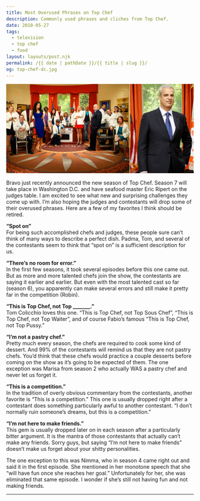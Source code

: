 ```yaml
---
title: Most Overused Phrases on Top Chef
description: Commonly used phrases and cliches from Top Chef.
date: 2010-05-27
tags: 
  - television
  - top chef
  - food
layout: layouts/post.njk
permalink: /{{ date | pathDate }}/{{ title | slug }}/
og: top-chef-dc.jpg
---
```


![Top Chef D.C. cast](/img/top-chef-dc.jpg)

Bravo just recently announced the new season of Top Chef. Season 7 will take place in Washington D.C. and have seafood master Eric Ripert on the judges table. I am excited to see what new and surprising challenges they come up with. I’m also hoping the judges and contestants will drop some of their overused phrases. Here are a few of my favorites I think should be retired.

**“Spot on”**  
For being such accomplished chefs and judges, these people sure can’t think of many ways to describe a perfect dish. Padma, Tom, and several of the contestants seem to think that “spot on” is a sufficient description for us.

**“There’s no room for error.”**  
In the first few seasons, it took several episodes before this one came out. But as more and more talented chefs join the show, the contestants are saying it earlier and earlier. But even with the most talented cast so far (season 6), you apparently can make several errors and still make it pretty far in the competition (Robin).

**“This is Top Chef, not Top _______.”**  
Tom Colicchio loves this one. “This is Top Chef, not Top Sous Chef”, “This is Top Chef, not Top Waiter”, and of course Fabio’s famous “This is Top Chef, not Top Pussy.”

**“I’m not a pastry chef.”**  
Pretty much every season, the chefs are required to cook some kind of dessert. And 99% of the contestants will remind us that they are not pastry chefs. You’d think that these chefs would practice a couple desserts before coming on the show as it’s going to be expected of them. The one exception was Marisa from season 2 who actually WAS a pastry chef and never let us forget it.

**“This is a competition.”**  
In the tradition of overly obvious commentary from the contestants, another favorite is “This is a competition.” This one is usually dropped right after a contestant does something particularly awful to another contestant. “I don’t normally ruin someone’s dreams, but this is a competition.”

**“I’m not here to make friends.”**  
This gem is usually dropped later on in each season after a particularly bitter argument. It is the mantra of those contestants that actually can’t make any friends. Sorry guys, but saying “I’m not here to make friends” doesn’t make us forget about your shitty personalities.

The one exception to this was Nimma, who in season 4 came right out and said it in the first episode. She mentioned in her monotone speech that she “will have fun once she reaches her goal.” Unfortunately for her, she was eliminated that same episode. I wonder if she’s still not having fun and not making friends.

---
